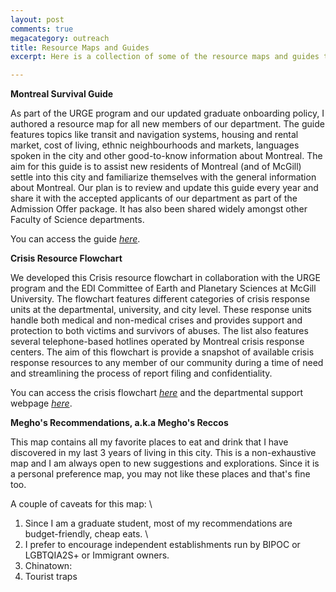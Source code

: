 ```yaml
---
layout: post
comments: true
megacategory: outreach
title: Resource Maps and Guides
excerpt: Here is a collection of some of the resource maps and guides that I developed with my peers as a graduate student representative of the Equity, Diversity, Inclusion Committees (EDI) at McGill University, Montreal, Canada. 

---
```


**Montreal Survival Guide**

  As part of the URGE program and our updated graduate onboarding policy, I authored a resource map for all new members of our department. The guide features topics like transit and navigation systems, housing and rental market, cost of living, ethnic neighbourhoods and markets, languages spoken in the city and other good-to-know information about Montreal. The aim for this guide is to assist new residents of Montreal (and of McGill) settle into this city and familiarize themselves with the general information about Montreal. Our plan is to review and update this guide every year and share it with the accepted applicants of our department as part of the Admission Offer package. It has also been shared widely amongst other Faculty of Science departments. 
  
  You can access the guide _[here](https://docs.google.com/document/d/e/2PACX-1vTfxCrlMBD_KlRLjRiUZ0ylFwHeyF11K422rlIV67tG9_5sfve4lfybxXYg8HSs4RYRnCbgXuGLmn_Z/pub)_.
  

**Crisis Resource Flowchart**

 We developed this Crisis resource flowchart in collaboration with the URGE program and the EDI Committee of Earth and Planetary Sciences at McGill University. The flowchart features different categories of crisis response units at the departmental, university, and city level. These response units handle both medical and non-medical crises and provides support and protection to both victims and survivors of abuses. The list also features several telephone-based hotlines operated by Montreal crisis response centers. The aim of this flowchart is provide a snapshot of available crisis response resources to any member of our community during a time of need and streamlining the process of report filing and confidentiality. 
 
 You can access the crisis flowchart _[here](https://cdn03.qrcodechimp.com/qr/PROD/6181bfac1d4a970d432caca3/fm/flowchart_urge.pdf)_ and the departmental support webpage _[here](https://www.mcgill.ca/eps/ewc-committee)_. 
 
 
 
 
 
 **Megho's Recommendations, a.k.a Megho's Reccos**
 
 This map contains all my favorite places to eat and drink that I have discovered in my last 3 years of living in this city. This is a non-exhaustive map and I am always open to new suggestions and explorations. Since it is a personal preference map, you may not like these places and that's fine too. 

A couple of caveats for this map: \\
1) Since I am a graduate student, most of my recommendations are budget-friendly, cheap eats. \\
2) I prefer to encourage independent establishments run by BIPOC or LGBTQIA2S+ or Immigrant owners. 
4) Chinatown:
5) Tourist traps
